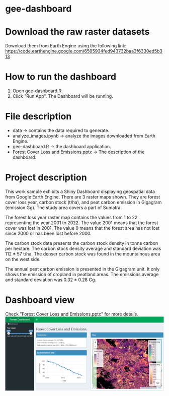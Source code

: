 # gee-dashboard

# Download the raw raster datasets
Download them from Earth Engine using the following link:
https://code.earthengine.google.com/6595934fed943732baa3f6330ed5b313


# How to run the dashboard
1. Open gee-dashboard.R.
2. Click "Run App". The Dashboard will be running.


# File description
- data -> contains the data required to generate.
- analyze_images.ipynb -> analyze the images downloaded from Earth Engine.
- gee-dashboard.R -> the dashboard application.
- Forest Cover Loss and Emissions.pptx -> The description of the dashboard.


# Project description
This work sample exhibits a Shiny Dashboard displaying geospatial data from Google Earth Engine. There are 3 raster maps shown. They are forest cover loss year, carbon stock (t/ha), and peat carbon emission in Gigagram (emission Gg). The study area covers a part of Sumatra.

The forest loss year raster map contains the values from 1 to 22 representing the year 2001 to 2022. The value 2001 means that the forest cover was lost in 2001. The value 0 means that the forest area has not lost since 2000 or has been lost before 2000.

The carbon stock data presents the carbon stock density in tonne carbon per hectare. The carbon stock density average and standard deviation was 112 ± 57 t/ha. The denser carbon stock was found in the mountainous area on the west side.

The annual peat carbon emission is presented in the Gigagram unit. It only shows the emission of cropland in peatland areas. The emissions average and standard deviation was 0.32 ± 0.28 Gg.


# Dashboard view

Check "Forest Cover Loss and Emissions.pptx" for more details.
![alt text](image.png)